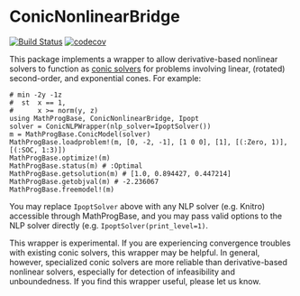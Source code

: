 # ConicNonlinearBridge

[![Build Status](https://travis-ci.org/mlubin/ConicNonlinearBridge.jl.svg?branch=master)](https://travis-ci.org/mlubin/ConicNonlinearBridge.jl)
[![codecov](https://codecov.io/gh/mlubin/ConicNonlinearBridge.jl/branch/master/graph/badge.svg)](https://codecov.io/gh/mlubin/ConicNonlinearBridge.jl)

This package implements a wrapper to allow derivative-based nonlinear solvers to function as [conic solvers](http://mathprogbasejl.readthedocs.org/en/latest/conic.html) for problems involving linear, (rotated) second-order, and exponential cones. For example:

    # min -2y -1z
    #  st  x == 1,
    #      x >= norm(y, z)
    using MathProgBase, ConicNonlinearBridge, Ipopt
    solver = ConicNLPWrapper(nlp_solver=IpoptSolver())
    m = MathProgBase.ConicModel(solver)
    MathProgBase.loadproblem!(m, [0, -2, -1], [1 0 0], [1], [(:Zero, 1)], [(:SOC, 1:3)])  
    MathProgBase.optimize!(m)
    MathProgBase.status(m) # :Optimal
    MathProgBase.getsolution(m) # [1.0, 0.894427, 0.447214]
    MathProgBase.getobjval(m) # -2.236067
    MathProgBase.freemodel!(m)

You may replace ``IpoptSolver`` above with any NLP solver (e.g. Knitro) accessible through MathProgBase, and you may pass valid options to the NLP solver directly (e.g. ``IpoptSolver(print_level=1)``.

This wrapper is experimental. If you are experiencing convergence troubles with existing conic solvers, this wrapper may be helpful. In general, however, specialized conic solvers are more reliable than derivative-based nonlinear solvers, especially for detection of infeasibility and unboundedness. If you find this wrapper useful, please let us know.
